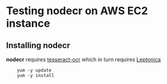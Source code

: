 # Testing nodecr on AWS EC2 instance #

## Installing nodecr ##

**nodecr** requires [tesseract-ocr](https://code.google.com/p/tesseract-ocr/) which in turn requires [Leptonica](http://leptonica.com/)

	    yum -y update
	    yum -y install